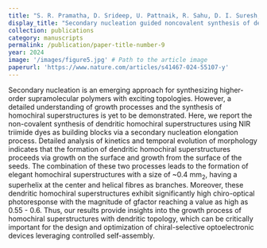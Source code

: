 ```yaml
---
title: "S. R. Pramatha, D. Srideep, U. Pattnaik, R. Sahu, D. I. Suresh, A. C. Yadav, C. Muduli, S. K. Reddy, S. P. Senanayak, K. V. Rao, Secondary nucleation guided noncovalent synthesis of dendritic homochiral superstructures via growth on and from surface. <i>Nature Communications</i> 15 (2024)."
display_title: "Secondary nucleation guided noncovalent synthesis of dendritic homochiral superstructures via growth on and from surface"
collection: publications
category: manuscripts
permalink: /publication/paper-title-number-9
year: 2024
image: '/images/figure5.jpg' # Path to the article image
paperurl: 'https://www.nature.com/articles/s41467-024-55107-y'
---
```


Secondary nucleation is an emerging approach for synthesizing higher-order supramolecular polymers with exciting topologies. However, a detailed understanding of growth processes and the synthesis of homochiral superstructures is yet to be demonstrated. Here, we report the non-covalent synthesis of dendritic homochiral superstructures using NIR triimide dyes as building blocks via a secondary nucleation elongation process. Detailed analysis of kinetics and temporal evolution of morphology indicates that the formation of dendritic homochiral superstructures proceeds via growth on the surface and growth from the surface of the seeds. The combination of these two processes leads to the formation of elegant homochiral superstructures with a size of ~0.4 mm<sub>2</sub>, having a superhelix at the center and helical fibres as branches. Moreover, these dendritic homochiral superstructures exhibit significantly high chiro-optical photoresponse with the magnitude of gfactor reaching a value as high as 0.55 - 0.6. Thus, our results provide insights into the growth process of homochiral superstructures with dendritic topology, which can be critically important for the design and optimization of chiral-selective optoelectronic devices leveraging controlled self-assembly.
